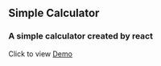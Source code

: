 ## Simple Calculator
### A simple calculator created by react



Click to view [Demo](https://nafasebra.github.io/reactjs-calculator)
